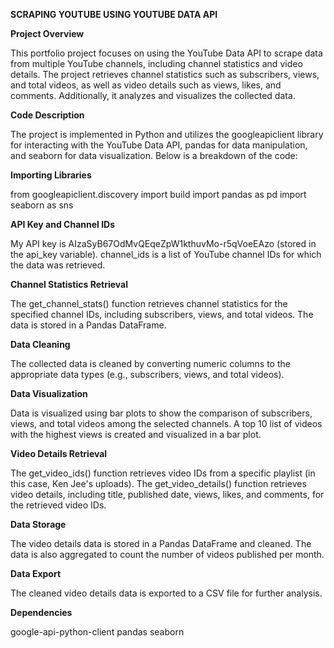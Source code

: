 **SCRAPING YOUTUBE USING YOUTUBE DATA API**

**Project Overview**

This portfolio project focuses on using the YouTube Data API to scrape data from multiple YouTube channels, including channel statistics and video details. The project retrieves channel statistics such as subscribers, views, and total videos, as well as video details such as views, likes, and comments. Additionally, it analyzes and visualizes the collected data.

**Code Description**

The project is implemented in Python and utilizes the googleapiclient library for interacting with the YouTube Data API, pandas for data manipulation, and seaborn for data visualization. Below is a breakdown of the code:

**Importing Libraries**

from googleapiclient.discovery import build
import pandas as pd
import seaborn as sns

**API Key and Channel IDs**

My API key is AIzaSyB67OdMvQEqeZpW1kthuvMo-r5qVoeEAzo (stored in the api_key variable).
channel_ids is a list of YouTube channel IDs for which the data was retrieved.

**Channel Statistics Retrieval**

The get_channel_stats() function retrieves channel statistics for the specified channel IDs, including subscribers, views, and total videos.
The data is stored in a Pandas DataFrame.

**Data Cleaning**

The collected data is cleaned by converting numeric columns to the appropriate data types (e.g., subscribers, views, and total videos).

**Data Visualization**

Data is visualized using bar plots to show the comparison of subscribers, views, and total videos among the selected channels.
A top 10 list of videos with the highest views is created and visualized in a bar plot.

**Video Details Retrieval**

The get_video_ids() function retrieves video IDs from a specific playlist (in this case, Ken Jee's uploads).
The get_video_details() function retrieves video details, including title, published date, views, likes, and comments, for the retrieved video IDs.

**Data Storage**

The video details data is stored in a Pandas DataFrame and cleaned.
The data is also aggregated to count the number of videos published per month.

**Data Export**

The cleaned video details data is exported to a CSV file for further analysis.

**Dependencies**

google-api-python-client
pandas
seaborn


